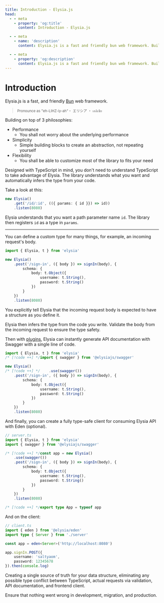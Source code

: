 ```yaml
---
title: Introduction - Elysia.js
head:
  - - meta
    - property: 'og:title'
      content: Introduction - Elysia.js

  - - meta
    - name: 'description'
      content: Elysia.js is a fast and friendly bun web framework. Building on top of 3 philosophies, performance, simplicity, flexibility. Designed with TypeScript in mind. Elysia understands what you want and automatically infers the type from your code.

  - - meta
    - property: 'og:description'
      content: Elysia.js is a fast and friendly bun web framework. Building on top of 3 philosophies, performance, simplicity, flexibility. Designed with TypeScript in mind. Elysia understands what you want and automatically infers the type from your code.
---
```


# Introduction
Elysia.js is a fast, and friendly [Bun](https://bun.sh) web framework.

> <small>Pronounce as "eh-LIHZ-iy-ah"・ エリシア ・ เอลิเซีย</small>

Building on top of 3 philosophies:
- Performance
    - You shall not worry about the underlying performance
- Simplicity
    - Simple building blocks to create an abstraction, not repeating yourself
- Flexibility
    - You shall be able to customize most of the library to fits your need

Designed with TypeScript in mind, you don't need to understand TypeScript to take advantage of Elysia. The library understands what you want and automatically infers the type from your code.

Take a look at this:
```typescript
new Elysia()
    .get('/id/:id', (({ params: { id }}) => id))
    .listen(8080)
```

Elysia understands that you want a path parameter name `id`.
The library then registers `id` as a type in `params`.

--- 
You can define a custom type for many things, for example, an incoming request's body.
```typescript
import { Elysia, t } from 'elysia'

new Elysia()
    .post('/sign-in', ({ body }) => signIn(body), {
        schema: {
            body: t.Object({
                username: t.String(),
                password: t.String()
            })
        }
    })
    .listen(8080)
```

You explicitly tell Elysia that the incoming request body is expected to have a structure as you define it.

Elysia then infers the type from the code you write. Validate the body from the incoming request to ensure the type safety.

Then with [plugins](/plugins/overview), Elysia can instantly generate API documentation with Swagger with a single line of code.
```typescript
import { Elysia, t } from 'elysia'
/* [!code ++] */import { swagger } from '@elysiajs/swagger'

new Elysia()
/* [!code ++] */    .use(swagger())
    .post('/sign-in', ({ body }) => signIn(body), {
        schema: {
            body: t.Object({
                username: t.String(),
                password: t.String()
            })
        }
    })
    .listen(8080)
```

And finally, you can create a fully type-safe client for consuming Elysia API with Eden (optional).

```typescript
// server.ts
import { Elysia, t } from 'elysia'
import { swagger } from '@elysiajs/swagger'

/* [!code ++] */const app = new Elysia()
    .use(swagger())
    .post('/sign-in', ({ body }) => signIn(body), {
        schema: {
            body: t.Object({
                username: t.String(),
                password: t.String()
            })
        }
    })
    .listen(8080)

/* [!code ++] */export type App = typeof app
```

And on the client:
```typescript
// client.ts
import { eden } from '@elysia/eden'
import type { Server } from './server'

const app = eden<Server>('http://localhost:8080')

app.signIn.POST({
    username: 'saltyaom',
    password: 12345678
}).then(console.log)
```

Creating a single source of truth for your data structure, eliminating any possible type conflict between TypeScript, actual requests via validation, API documentation, and frontend client.

Ensure that nothing went wrong in development, migration, and production.
